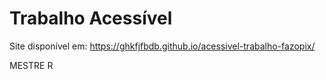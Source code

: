 
# Trabalho Acessível

Site disponível em: https://ghkfjfbdb.github.io/acessivel-trabalho-fazopix/

MESTRE R
